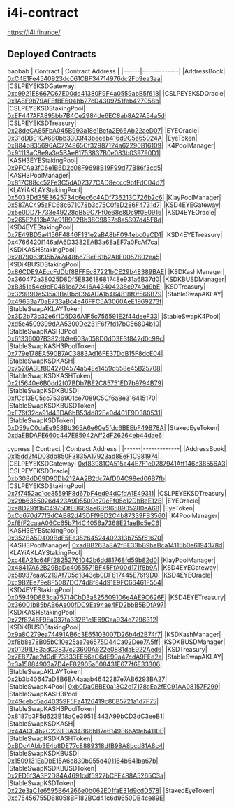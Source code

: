 # i4i-contract

https://i4i.finance/

## Deployed Contracts

baobab
| Contract   | Contract Address |
|------|-------------|
|AddressBook| [0xC4E1Fe4540923dc061CBF34714976dc2Fb9ea3aa](https://baobab.scope.klaytn.com/account/0xC4E1Fe4540923dc061CBF34714976dc2Fb9ea3aa)|
|CSLPEYEKSDGateway| [0xc9921E8667C67E00dd41380F9F4a0559abB5f618](https://baobab.scope.klaytn.com/account/0xc9921E8667C67E00dd41380F9F4a0559abB5f618)|
|CSLPEYEKSDOracle| [0x1A8F9b79AF8fBE604bb27cD4309751feb427058b](https://baobab.scope.klaytn.com/account/0x1A8F9b79AF8fBE604bb27cD4309751feb427058b)|
|CSLPEYEKSDStakingPool| [0xEF447AFA895bb7B4Ce2984de6EC8ab8A27A54a5d](https://baobab.scope.klaytn.com/account/0xEF447AFA895bb7B4Ce2984de6EC8ab8A27A54a5d)|
|CSLPEYEKSDTreasury| [0x28deCA85FbA045B993a18e1Befa2E66Ab22aeD07](https://baobab.scope.klaytn.com/account/0x28deCA85FbA045B993a18e1Befa2E66Ab22aeD07)|
|EYEOracle| [0x31dDBE1CA680bb3303f43beeeb416d9C5e65024A](https://baobab.scope.klaytn.com/account/0x31dDBE1CA680bb3303f43beeeb416d9C5e65024A)|
|EyeToken| [0xB84b835696AC724865Cf32987124a62290B16109](https://baobab.scope.klaytn.com/account/0xB84b835696AC724865Cf32987124a62290B16109)|
|K4PoolManager| [0x91113aC8e9a3e5BAe81753837B0e083b039790D1](https://baobab.scope.klaytn.com/account/0x91113aC8e9a3e5BAe81753837B0e083b039790D1)|
|KASH3EYEStakingPool| [0x9FCAe3fC6e1B6D2c08F9698B19F99d77B86f3cd5](https://baobab.scope.klaytn.com/account/0x9FCAe3fC6e1B6D2c08F9698B19F99d77B86f3cd5)|
|KASH3PoolManager| [0x817C88cc52Fe3C5dA02377CAD8eccc9bfFdC04d7](https://baobab.scope.klaytn.com/account/0x817C88cc52Fe3C5dA02377CAD8eccc9bfFdC04d7)|
|KLAYiAKLAYStakingPool| [0x5033Dd35E3625734c6ec6c4ADf736213C726b2c6](https://baobab.scope.klaytn.com/account/0x5033Dd35E3625734c6ec6c4ADf736213C726b2c6)|
|KlayPoolManager| [0x587AC495aFC68c671078b3c75C0feD286F4731d7](https://baobab.scope.klaytn.com/account/0x587AC495aFC68c671078b3c75C0feD286F4731d7)|
|KSD4EYEGateway| [0x5e0DD7F733e49228dB59C7Ff0e68e8Dc9f0E0916](https://baobab.scope.klaytn.com/account/0x5e0DD7F733e49228dB59C7Ff0e68e8Dc9f0E0916)|
|KSD4EYEOracle| [0x265E2413bA2e91B902Bb38C9837c8a5397d45F8d](https://baobab.scope.klaytn.com/account/0x265E2413bA2e91B902Bb38C9837c8a5397d45F8d)|
|KSD4EYEStakingPool| [0x7E49BD5a4156F4846F131e2aBA8bF094ebc0aCD1](https://baobab.scope.klaytn.com/account/0x7E49BD5a4156F4846F131e2aBA8bF094ebc0aCD1)|
|KSD4EYETreasury| [0x4766420f146afA6D3382EAB3a68aEF7a0FcAf7ca](https://baobab.scope.klaytn.com/account/0x4766420f146afA6D3382EAB3a68aEF7a0FcAf7ca)|
|KSDiKASHStakingPool| [0x2879063f35b7a7448bc7BeE61b2A8F0057802ea5](https://baobab.scope.klaytn.com/account/0x2879063f35b7a7448bc7BeE61b2A8F0057802ea5)|
|KSDiKBUSDStakingPool| [0x86CDE9AEccFdDbf8BFFEc87221bCE29b48389BAE](https://baobab.scope.klaytn.com/account/0x86CDE9AEccFdDbf8BFFEc87221bCE29b48389BAE)|
|KSDKashManager| [0x360472a38025D8Df5E83618681748e931a6B37d0](https://baobab.scope.klaytn.com/account/0x360472a38025D8Df5E83618681748e931a6B37d0)|
|KSDKBUSDManager| [0xB351a54c9cF0481ec72416A43404238c9749d9bE](https://baobab.scope.klaytn.com/account/0xB351a54c9cF0481ec72416A43404238c9749d9bE)|
|KSDTreasury| [0x32989De535a3BaBbcC94ADA1b464818f0f566B79](https://baobab.scope.klaytn.com/account/0x32989De535a3BaBbcC94ADA1b464818f0f566B79)|
|StableSwapAKLAY| [0x49633a70aE733aBc4e46FFC5A3060AeE1969273f](https://baobab.scope.klaytn.com/account/0x49633a70aE733aBc4e46FFC5A3060AeE1969273f)|
|StableSwapAKLAYToken| [0x3D2b73c32e6f1D5D36A1F5c756591E2f44deeF33](https://baobab.scope.klaytn.com/account/0x3D2b73c32e6f1D5D36A1F5c756591E2f44deeF33)|
|StableSwapK4Pool| [0xd5c4509399dAA5300De231F6f7fd17bC56804b10](https://baobab.scope.klaytn.com/account/0xd5c4509399dAA5300De231F6f7fd17bC56804b10)|
|StableSwapKASH3Pool| [0x61336007B382db9e603a058D0dD3E3f842d0c98c](https://baobab.scope.klaytn.com/account/0x61336007B382db9e603a058D0dD3E3f842d0c98c)|
|StableSwapKASH3PoolToken| [0x779e178EA590B7AC3883Ad16FE37DdB15F8dcE04](https://baobab.scope.klaytn.com/account/0x779e178EA590B7AC3883Ad16FE37DdB15F8dcE04)|
|StableSwapKSDKASH| [0x7526A3Ef8042704574a54Ee1459d558e45B25708](https://baobab.scope.klaytn.com/account/0x7526A3Ef8042704574a54Ee1459d558e45B25708)|
|StableSwapKSDKASHToken| [0x2f5640e6B0dd2f07BDb7BE2C85751ED7b9794B79](https://baobab.scope.klaytn.com/account/0x2f5640e6B0dd2f07BDb7BE2C85751ED7b9794B79)|
|StableSwapKSDKBUSD| [0xfCc13EC5cc7536901ce7089C5Cf6a8e316415170](https://baobab.scope.klaytn.com/account/0xfCc13EC5cc7536901ce7089C5Cf6a8e316415170)|
|StableSwapKSDKBUSDToken| [0xF76f32ca91d43DA6bB53dd82Ee0d401E9D380531](https://baobab.scope.klaytn.com/account/0xF76f32ca91d43DA6bB53dd82Ee0d401E9D380531)|
|StableSwapKSDToken| [0xD59aC0daEe958Bb365A6e60e5fdc6BEEbF49B78A](https://baobab.scope.klaytn.com/account/0xD59aC0daEe958Bb365A6e60e5fdc6BEEbF49B78A)|
|StakedEyeToken| [0xdaEBDAFE660c447E85942Aff2dF26264eb44dae6](https://baobab.scope.klaytn.com/account/0xdaEBDAFE660c447E85942Aff2dF26264eb44dae6)|


cypress
| Contract   | Contract Address |
|------|-------------|
|AddressBook| [0x15dd2f4D03db850F3835A17923ad8EeF1C981974](https://scope.klaytn.com/account/0x15dd2f4D03db850F3835A17923ad8EeF1C981974)|
|CSLPEYEKSDGateway| [0xf83981CA515a44E7F1e0287941Aff146e38556A3](https://scope.klaytn.com/account/0xf83981CA515a44E7F1e0287941Aff146e38556A3)|
|CSLPEYEKSDOracle| [0xb308dD69D90Db212AA2B2dc7AfD04C98ed06B7fb](https://scope.klaytn.com/account/0xb308dD69D90Db212AA2B2dc7AfD04C98ed06B7fb)|
|CSLPEYEKSDStakingPool| [0x7f7452ac1ce35591F8d67bF4ed94dCfdA1E49311](https://scope.klaytn.com/account/0x7f7452ac1ce35591F8d67bF4ed94dCfdA1E49311)|
|CSLPEYEKSDTreasury| [0x29b6355026d423A9D550Dc79eFf05c12DbBeE12B](https://scope.klaytn.com/account/0x29b6355026d423A9D550Dc79eFf05c12DbBeE12B)|
|EYEOracle| [0xe8D291f1bC4975DfEB669ae6Bf9658905280eA68](https://scope.klaytn.com/account/0xe8D291f1bC4975DfEB669ae6Bf9658905280eA68)|
|EyeToken| [0xCd670d77f3dCAB82d43DFf9BD2C4b87339FB3560](https://scope.klaytn.com/account/0xCd670d77f3dCAB82d43DFf9BD2C4b87339FB3560)|
|K4PoolManager| [0xf8fF2caaA06Cc65b714C4056a7368E21aeBc5eC6](https://scope.klaytn.com/account/0xf8fF2caaA06Cc65b714C4056a7368E21aeBc5eC6)|
|KASH3EYEStakingPool| [0x352BA5D409BdF5Ee35264524402313b755f51670](https://scope.klaytn.com/account/0x352BA5D409BdF5Ee35264524402313b755f51670)|
|KASH3PoolManager| [0xadBB263a8A2f8E33bB9baBca14115b0e6194378d](https://scope.klaytn.com/account/0xadBB263a8A2f8E33bB9baBca14115b0e6194378d)|
|KLAYiAKLAYStakingPool| [0xc4EA21c64Ff28252761042b6dd81768fd59b82d0](https://scope.klaytn.com/account/0xc4EA21c64Ff28252761042b6dd81768fd59b82d0)|
|KlayPoolManager| [0x48417A62B29BaDc4055571BF45FfA00d171f8b9A](https://scope.klaytn.com/account/0x48417A62B29BaDc4055571BF45FfA00d171f8b9A)|
|KSD4EYEGateway| [0x58937eaaC219Af705d1843eb0DF817445E76f9D0](https://scope.klaytn.com/account/0x58937eaaC219Af705d1843eb0DF817445E76f9D0)|
|KSD4EYEOracle| [0xc9B2Ee79e8F5087DC74d8f84d91E9FC66461F554](https://scope.klaytn.com/account/0xc9B2Ee79e8F5087DC74d8f84d91E9FC66461F554)|
|KSD4EYEStakingPool| [0x05949D8B3ca75714CbD3a825609106e4AE9C626F](https://scope.klaytn.com/account/0x05949D8B3ca75714CbD3a825609106e4AE9C626F)|
|KSD4EYETreasury| [0x36001b85bAB6Ae00fDC9Ea94ae4FD2bbB5BDfA97](https://scope.klaytn.com/account/0x36001b85bAB6Ae00fDC9Ea94ae4FD2bbB5BDfA97)|
|KSDiKASHStakingPool| [0x72f8246F9Ea937fa332B1c1E69Caa934e7296312](https://scope.klaytn.com/account/0x72f8246F9Ea937fa332B1c1E69Caa934e7296312)|
|KSDiKBUSDStakingPool| [0x9a8C279ea74491AB6c3E65103007D26b4d2B74f7](https://scope.klaytn.com/account/0x9a8C279ea74491AB6c3E65103007D26b4d2B74f7)|
|KSDKashManager| [0xf8b8e78B05bC10e25ae7e6575D44Ca02Dee7A5ff](https://scope.klaytn.com/account/0xf8b8e78B05bC10e25ae7e6575D44Ca02Dee7A5ff)|
|KSDKBUSDManager| [0x01291DE3adC3837c23600A622e0881daE922Aed6](https://scope.klaytn.com/account/0x01291DE3adC3837c23600A622e0881daE922Aed6)|
|KSDTreasury| [0x7E877ae2d0dF73833EE56eC6dE99a47cdA9FEe2a](https://scope.klaytn.com/account/0x7E877ae2d0dF73833EE56eC6dE99a47cdA9FEe2a)|
|StableSwapAKLAY| [0x3a15884903a7D4eF82905a608431E677f6E33306](https://scope.klaytn.com/account/0x3a15884903a7D4eF82905a608431E677f6E33306)|
|StableSwapAKLAYToken| [0x2b3b40647aD8B6BA4aaab4642287e7AB6293BA27](https://scope.klaytn.com/account/0x2b3b40647aD8B6BA4aaab4642287e7AB6293BA27)|
|StableSwapK4Pool| [0xb0Da0BBE0a13C2c17178aEa2fEC91AA08157F299](https://scope.klaytn.com/account/0xb0Da0BBE0a13C2c17178aEa2fEC91AA08157F299)|
|StableSwapKASH3Pool| [0x49cebd5ad40359F5Fa4126419c86B5721a1d7F75](https://scope.klaytn.com/account/0x49cebd5ad40359F5Fa4126419c86B5721a1d7F75)|
|StableSwapKASH3PoolToken| [0x8187b3F5d623B18aCe3951E443A99bCD3dC3eeB1](https://scope.klaytn.com/account/0x8187b3F5d623B18aCe3951E443A99bCD3dC3eeB1)|
|StableSwapKSDKASH| [0x44ACE4b2C239F3A34866bB7e6149E6bA9eb4110E](https://scope.klaytn.com/account/0x44ACE4b2C239F3A34866bB7e6149E6bA9eb4110E)|
|StableSwapKSDKASHToken| [0xBDc4Abb3E4b8DE77c8889318dfB98A8bcd81A8c4](https://scope.klaytn.com/account/0xBDc4Abb3E4b8DE77c8889318dfB98A8bcd81A8c4)|
|StableSwapKSDKBUSD| [0x1509131EaDbE15A6c830b955d401164b641ba67b](https://scope.klaytn.com/account/0x1509131EaDbE15A6c830b955d401164b641ba67b)|
|StableSwapKSDKBUSDToken| [0x2ED5f3A3F2D84A4691cdf5927bCFE488A5265C3a](https://scope.klaytn.com/account/0x2ED5f3A3F2D84A4691cdf5927bCFE488A5265C3a)|
|StableSwapKSDToken| [0x22e3aC1e6595B64266e0b062E01faE31d9cdD578](https://scope.klaytn.com/account/0x22e3aC1e6595B64266e0b062E01faE31d9cdD578)|
|StakedEyeToken| [0xc75456755D68058BF182BCd41c6d9650DB4ce89E](https://scope.klaytn.com/account/0xc75456755D68058BF182BCd41c6d9650DB4ce89E)|